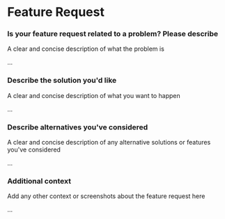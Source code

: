 # Feature Request 

### Is your feature request related to a problem? Please describe
A clear and concise description of what the problem is

...


### Describe the solution you'd like
A clear and concise description of what you want to happen

...


### Describe alternatives you've considered
A clear and concise description of any alternative solutions or features you've considered

...


### Additional context
Add any other context or screenshots about the feature request here

...
